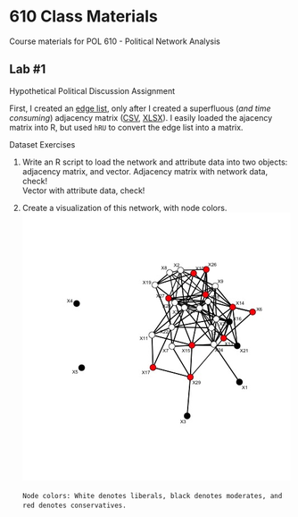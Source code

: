 # 610 Class Materials
Course materials for POL 610 - Political Network Analysis

## Lab #1
Hypothetical Political Discussion Assignment

First, I created an [edge list](../master/edgelist_pol.csv), only after I created a superfluous (*and time consuming*) adjacency matrix ([CSV](../master/politicalnetworkmatrix.csv), [XLSX](../master/politicalnetworkmatrix.xlsx)).
I easily loaded the ajacency matrix into R, but used `hRU` to convert the edge list into a matrix.

Dataset Exercises
1. Write an R script to load the network and attribute data into two objects: adjacency matrix, and vector.
      Adjacency matrix with network data, check!  
      Vector with attribute data, check!

2. Create a visualization of this network, with node colors.
      ![Pol Net Visualization](/pol_net.jpeg)
   
   `Node colors: White denotes liberals, black denotes moderates, and red denotes conservatives.`

